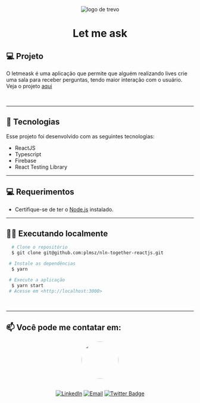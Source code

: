 <div align="center">
  <img src="./sorteio/src/assets/Logo_Sena.png" alt='logo de trevo' />
  <h1 align="center">Let me ask</h1>
</div>

## 💻 Projeto
O letmeask é uma aplicação que permite que alguém realizando lives crie uma sala para receber perguntas, tendo maior interação com o usuário.
Veja o projeto [aqui](https://nlw-letmeask-72599.web.app/)

<br/>

---

## 🚀 Tecnologias

Esse projeto foi desenvolvido com as seguintes tecnologias:

- ReactJS
- Typescript
- Firebase
- React Testing Library
  <br/>

---

## 💻 Requerimentos

- Certifique-se de ter o [Node.js](https://nodejs.org/pt-br/) instalado.
  <br />

---

## 🏃‍♀️ Executando localmente

```bash
  # Clone o repositório
  $ git clone git@github.com:plmsz/nln-together-reactjs.git

 # Instale as dependências
  $ yarn

 # Execute a aplicação
  $ yarn start
 # Acesse em <http://localhost:3000>
```

<br/>

<!-- ---

## 🧪 Testes

<div align="center">
  <img src='./sorteio/coverage/badge-functions.svg' alt=''>
  <img src='./sorteio/coverage/badge-lines.svg' alt=''>
  <img src='./sorteio/coverage/badge-statements.svg' alt=''>
  <img src='./sorteio/coverage/badge-branches.svg' alt=''>
</div>
<br/>

---

### Executando os testes

- Para executar todos os testes execute o comando `npm run test`
- Para ver a cobertura do projeto execute o comando `npm run test:coverage`
- O relatório de cobertura será gerado dentro de `coverage/lcov-report/index.html`

## Features que implementei além do desafio

- Componente de loading
- Redirecionamento para tela de erro pelo interceptor do axios
- Botão voltar para o topo

## 📱 Telas

<div align="center">
  <img src="./sorteio/src/assets/tela0.png" title="Tela inicial, enquanto carrega" width="800" />
</div>
<div align="center">
  <img src="./sorteio/src/assets/tela1.png" title="Tela inicial" width="800" />
</div>
<div align="center">
  <img src="./sorteio/src/assets/tela404.png" title="Tela de página não encotrada" width="800" />
</div>
<div align="center">
  <img src="./sorteio/src/assets/telaError.png" title="Tela de erro" width="800" />
</div>
<div align="center">
  <img src="./sorteio/src/assets/tela1mobile.png" title="Tela inicial versão mobile" height='300' />
  <img src="./sorteio/src/assets/backbutton.png" title="Tela versão mobile mostrar botão de voltar ao topo" height='300' />
</div>

<br/> -->

---

## 📫 Você pode me contatar em:

<div align="center">
<img style="border-radius: 50% ;" src="https://github.com/plmsz.png" width="100px;" alt=""/>
</div>

</br>

<div align="center">

[![LinkedIn](https://img.shields.io/static/v1?label=&message=LinkedIn&color=blue&style=flat-square&logo=LinkedIn&logoColor=white)](https://www.linkedin.com/in/plmsz/)
[![Email](https://img.shields.io/static/v1?label=&message=Email&color=red&style=flat-square&logo=Gmail&logoColor=white)](mailto:plmsouzaoliveira@gmail.com)
[![Twitter Badge](https://img.shields.io/static/v1?label=&message=Twitter&color=1ca0f1&style=flat-square&logo=Twitter&logoColor=white)](https://twitter.com/plmszdev)

</div>
